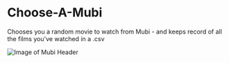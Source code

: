 # Choose-A-Mubi
Chooses you a random movie to watch from Mubi - and keeps record of all the films you've watched in a .csv

![Image of Mubi Header](https://entrackr.com/wp-content/uploads/2019/11/MUBI...-1200x600.jpg)

